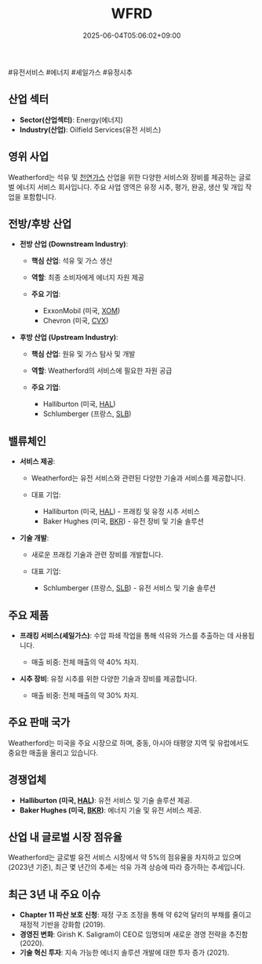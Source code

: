 ﻿---
title: "WFRD"
date: 2025-06-04T05:06:02+09:00
lastmod: 2025-06-04T05:06:02+09:00
type: docs
sidebar:
  open: true
weight: 961
---
<div style="display:none">
  <meta property="article:published_time" content="2025-06-03T20:06:02Z" />
  <meta property="article:modified_time" content="2025-06-03T20:06:02Z" />
</div>
#유전서비스 #에너지 #셰일가스 #유정시추 

## 산업 섹터

- **Sector(산업섹터)**: Energy(에너지)
- **Industry(산업)**: Oilfield Services(유전 서비스)

## 영위 사업

Weatherford는 석유 및 [천연가스](/industry-study/천연가스/) 산업을 위한 다양한 서비스와 장비를 제공하는 글로벌 에너지 서비스 회사입니다. 주요 사업 영역은 유정 시추, 평가, 완공, 생산 및 개입 작업을 포함합니다.

## 전방/후방 산업

- **전방 산업 (Downstream Industry)**:
    
    - **핵심 산업**: 석유 및 가스 생산
    - **역할**: 최종 소비자에게 에너지 자원 제공
    - **주요 기업**:
        
        - ExxonMobil (미국, [XOM](/company-analysis/xom/))
        - Chevron (미국, [CVX](/company-analysis/cvx/))

- **후방 산업 (Upstream Industry)**:
    
    - **핵심 산업**: 원유 및 가스 탐사 및 개발
    - **역할**: Weatherford의 서비스에 필요한 자원 공급
    - **주요 기업**:
        
        - Halliburton (미국, [HAL](/company-analysis/hal/))
        - Schlumberger (프랑스, [SLB](/company-analysis/slb/))

## 밸류체인

- **서비스 제공**:
    
    - Weatherford는 유전 서비스와 관련된 다양한 기술과 서비스를 제공합니다.
    - 대표 기업:
        
        - Halliburton (미국, [HAL](/company-analysis/hal/)) - 프래킹 및 유정 시추 서비스
        - Baker Hughes (미국, [BKR](/company-analysis/bkr/)) - 유전 장비 및 기술 솔루션

- **기술 개발**:
    
    - 새로운 프래킹 기술과 관련 장비를 개발합니다.
    - 대표 기업:
        
        - Schlumberger (프랑스, [SLB](/company-analysis/slb/)) - 유전 서비스 및 기술 솔루션

## 주요 제품

- **프래킹 서비스(셰일가스)**: 수압 파쇄 작업을 통해 석유와 가스를 추출하는 데 사용됩니다.
    
    - 매출 비중: 전체 매출의 약 40% 차지.
    
- **시추 장비**: 유정 시추를 위한 다양한 기술과 장비를 제공합니다.
    
    - 매출 비중: 전체 매출의 약 30% 차지.

## 주요 판매 국가

Weatherford는 미국을 주요 시장으로 하며, 중동, 아시아 태평양 지역 및 유럽에서도 중요한 매출을 올리고 있습니다.

## 경쟁업체

- **Halliburton (미국, [HAL](/company-analysis/hal/))**: 유전 서비스 및 기술 솔루션 제공.
- **Baker Hughes (미국, [BKR](/company-analysis/bkr/))**: 에너지 기술 및 유전 서비스 제공.

## 산업 내 글로벌 시장 점유율

Weatherford는 글로벌 유전 서비스 시장에서 약 5%의 점유율을 차지하고 있으며(2023년 기준), 최근 몇 년간의 추세는 석유 가격 상승에 따라 증가하는 추세입니다.

## 최근 3년 내 주요 이슈

- **Chapter 11 파산 보호 신청**: 재정 구조 조정을 통해 약 62억 달러의 부채를 줄이고 재정적 기반을 강화함 (2019).
- **경영진 변화**: Girish K. Saligram이 CEO로 임명되며 새로운 경영 전략을 추진함 (2020).
- **기술 혁신 투자**: 지속 가능한 에너지 솔루션 개발에 대한 투자 증가 (2021).
